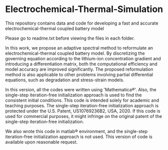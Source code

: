 # Electrochemical-Thermal-Simulation
This repository contains data and code for developing a fast and accurate electrochemical-thermal coupled battery model

Please go to readme.txt before viewing the files in each folder.

In this work, we propose an adaptive spectral method to reformulate an electrochemical-thermal coupled battery model. By discretizing the governing equation according to the lithium-ion concentration gradient and introducing a differentiation matrix, both the computational efficiency and model accuracy are improved significantly. The proposed reformulation method is also applicable to other problems involving partial differential equations, such as degradation and stress-strain models.

In this version, all the codes were written using 'Mathematica®'. Also, the single-step iteration-free initialization approach is used to find the consistent initial conditions.
This code is intended solely for academic and teaching purposes. 
The single-step iteration-free initialization approach is protected under the U.S. Patent, US10769236B2, USA, 2020. If this code is used for commercial purposes, it might infringe on the original patent of the single-step iteration-free initialization.

We also wrote this code in matlab® environment, and the single-step iteration-free initialization approach is not used. This version of code is available upon reasonable request.
